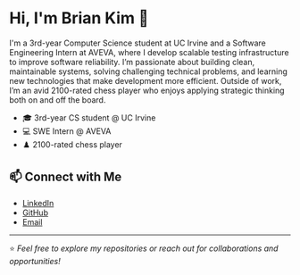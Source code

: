 # Hi, I'm Brian Kim 👋

I'm a 3rd-year Computer Science student at UC Irvine and a Software Engineering Intern at AVEVA, where I develop scalable testing infrastructure to improve software reliability. I’m passionate about building clean, maintainable systems, solving challenging technical problems, and learning new technologies that make development more efficient. Outside of work, I’m an avid 2100-rated chess player who enjoys applying strategic thinking both on and off the board.

- 🎓 3rd-year CS student @ UC Irvine  
- 💻 SWE Intern @ AVEVA  
- ♟️ 2100-rated chess player  


## 📫 Connect with Me
- [LinkedIn](https://www.linkedin.com/in/brianbnkim/)  
- [GitHub](https://github.com/bkim3164)  
- [Email](mailto:bkim3164@gmail.com)  

---

⭐ *Feel free to explore my repositories or reach out for collaborations and opportunities!*
